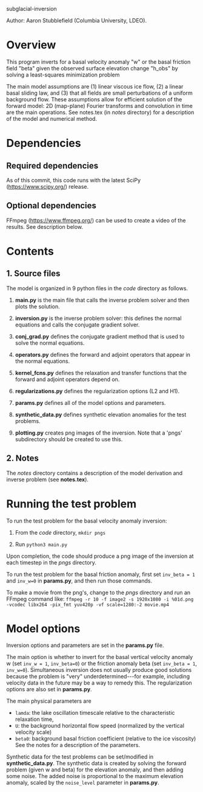 subglacial-inversion

Author: Aaron Stubblefield (Columbia University, LDEO).

# Overview
This program inverts for a basal velocity anomaly "w" or the basal friction
field "beta" given the observed surface elevation change "h_obs" by solving
a least-squares minimization problem

The main model assumptions are (1) linear viscous ice flow, (2) a linear basal sliding law,
and (3) that all fields are small perturbations of a uniform background flow.
These assumptions allow for efficient solution of the forward model: 2D (map-plane)
Fourier transforms and convolution in time are the main operations.
See notes.tex (in *notes* directory) for a description of the model and numerical method.

# Dependencies
## Required dependencies
As of this commit, this code runs with the latest SciPy (https://www.scipy.org/) release.


## Optional dependencies
FFmpeg (https://www.ffmpeg.org/) can be used
to create a video of the results. See description below.

# Contents

## 1. Source files
The model is organized in 9 python files in the *code* directory as follows.

1. **main.py** is the main file that calls the inverse problem solver and then
plots the solution.

2. **inversion.py** is the inverse problem solver: this defines the normal equations
and calls the conjugate gradient solver.

3. **conj_grad.py** defines the conjugate gradient method that is used to solve
the normal equations.

4. **operators.py** defines the forward and adjoint operators that appear in the
normal equations.

5. **kernel_fcns.py** defines the relaxation and transfer functions that the forward and adjoint
operators depend on.

6. **regularizations.py** defines the regularization options (L2 and H1).

7. **params.py** defines all of the model options and parameters.

8. **synthetic_data.py** defines synthetic elevation anomalies for the test problems.

9. **plotting.py** creates png images of the inversion. Note that a 'pngs'
subdirectory should be created to use this.


## 2. Notes
The *notes* directory contains a description of the model derivation
and inverse problem (see **notes.tex**).


# Running the test problem
To run the test problem for the basal velocity anomaly inversion:

1. From the *code* directory, `mkdir pngs`

2. Run `python3 main.py`

Upon completion, the code should produce a png image of the inversion at each timestep
in the *pngs* directory.

To run the test problem for the basal friction anomaly, first
set `inv_beta = 1` and `inv_w=0` in **params.py**, and then run those commands.

To make a movie from the png's, change to the *pngs* directory and
run an FFmpeg command like:
`ffmpeg -r 10 -f image2 -s 1920x1080 -i %01d.png -vcodec libx264 -pix_fmt yuv420p -vf scale=1280:-2 movie.mp4`

# Model options

Inversion options and parameters are set in the **params.py** file.

The main option
is whether to invert for the basal vertical velocity anomaly w (set `inv_w = 1`, `inv_beta=0`) or the friction
anomaly beta (set `inv_beta = 1`, `inv_w=0`). Simultaneous inversion
does not usually produce good solutions because the problem is "very" underdetermined---for example,
including velocity data in the future may be a way to remedy this.
The regularization options are also set in **params.py**.

The main physical parameters are
- `lamda`: the lake oscillation timescale
relative to the characteristic relaxation time,  
- `U`: the background horizontal flow speed (normalized by the vertical velocity scale)
- `beta0`: background basal friction coefficient (relative to the ice viscosity)
See the notes for a description of the parameters.

Synthetic data for the test problems can be set/modified in **synthetic_data.py**.
The synthetic data is created by solving the forward problem (given w and beta) for the elevation anomaly, and then adding
some noise. The added noise is proportional to the maximum elevation anomaly, scaled by the `noise_level` parameter in **params.py**.

